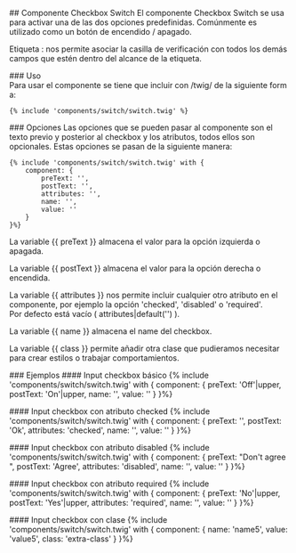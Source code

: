## Componente Checkbox Switch
El componente Checkbox Switch se usa para activar una de las dos opciones predefinidas. Comúnmente es utilizado como un botón de encendido / apagado.

Etiqueta <label>:  nos permite asociar la casilla de verificación con todos los demás campos que estén dentro del alcance de la etiqueta. 

### Uso
Para usar el componente se tiene que incluir con /twig/ de la siguiente forma:
```
{% include 'components/switch/switch.twig' %}

```

### Opciones
Las opciones que se pueden pasar al componente son el texto previo y posterior al checkbox y los atributos, todos ellos son opcionales. Estas opciones se pasan de la siguiente manera: 
```
{% include 'components/switch/switch.twig' with {
    component: {
        preText: '',
        postText: '',
        attributes: '',
        name: '',
        value: ''
    }
}%}

```
La variable {{ preText }} almacena el valor para la opción izquierda o apagada.

La variable {{ postText }} almacena el valor para la opción derecha o encendida.

La variable {{ attributes }} nos permite incluir cualquier otro atributo en el componente, por ejemplo la opción 'checked', 'disabled' o 'required'. Por defecto está vacío ( attributes|default('') ).

La variable {{ name }} almacena el name del checkbox.

La variable {{ class }} permite añadir otra clase que pudieramos necesitar para crear estilos o trabajar comportamientos.

### Ejemplos
#### Input checkbox básico
{% include 'components/switch/switch.twig' with {
    component: {
        preText: 'Off'|upper,
        postText: 'On'|upper,
        name: '',
        value: ''
    }
}%}


#### Input checkbox con atributo checked
{% include 'components/switch/switch.twig' with { 
    component: {
        preText: '',
        postText: 'Ok',
        attributes: 'checked',
        name: '',
        value: ''
    }
}%}

#### Input checkbox con atributo disabled
{% include 'components/switch/switch.twig' with {
    component: {
        preText: "Don't agree ",
        postText: 'Agree',
        attributes: 'disabled',
        name: '',
        value: ''
    }
}%}

#### Input checkbox con atributo required
{% include 'components/switch/switch.twig' with { 
    component: {
        preText: 'No'|upper,
        postText: 'Yes'|upper,
        attributes: 'required',
        name: '',
        value: ''
    }
}%} 

#### Input checkbox con clase
{% include 'components/switch/switch.twig' with { 
    component: {
        name: 'name5',
        value: 'value5',
        class: 'extra-class'
    }
}%} 
